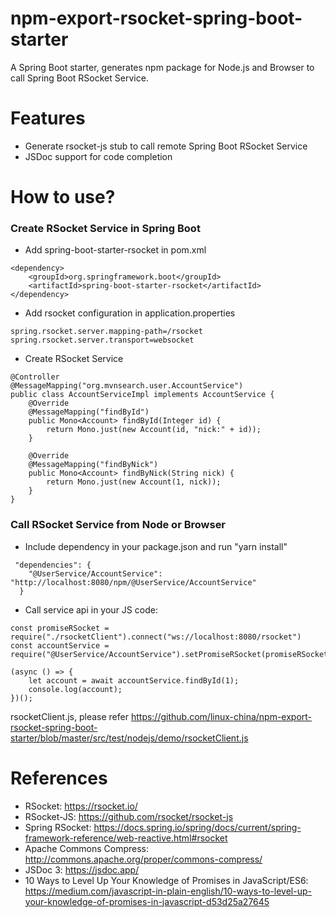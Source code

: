 npm-export-rsocket-spring-boot-starter
======================================

A Spring Boot starter, generates npm package for Node.js and Browser to call Spring Boot RSocket Service.

# Features

* Generate rsocket-js stub to call remote Spring Boot RSocket Service
* JSDoc support for code completion

# How to use?


### Create RSocket Service in Spring Boot

* Add spring-boot-starter-rsocket in pom.xml

```
<dependency>
    <groupId>org.springframework.boot</groupId>
    <artifactId>spring-boot-starter-rsocket</artifactId>
</dependency>
```

* Add rsocket configuration in application.properties

```
spring.rsocket.server.mapping-path=/rsocket
spring.rsocket.server.transport=websocket
```

* Create RSocket Service

```
@Controller
@MessageMapping("org.mvnsearch.user.AccountService")
public class AccountServiceImpl implements AccountService {
    @Override
    @MessageMapping("findById")
    public Mono<Account> findById(Integer id) {
        return Mono.just(new Account(id, "nick:" + id));
    }

    @Override
    @MessageMapping("findByNick")
    public Mono<Account> findByNick(String nick) {
        return Mono.just(new Account(1, nick));
    }
}
```

### Call RSocket Service from Node or Browser

* Include dependency in your package.json and run "yarn install"

```
 "dependencies": {
    "@UserService/AccountService": "http://localhost:8080/npm/@UserService/AccountService"
  }
```

* Call service api in your JS code:

```
const promiseRSocket = require("./rsocketClient").connect("ws://localhost:8080/rsocket")
const accountService = require("@UserService/AccountService").setPromiseRSocket(promiseRSocket);

(async () => {
    let account = await accountService.findById(1);
    console.log(account);
})();
```

rsocketClient.js, please refer https://github.com/linux-china/npm-export-rsocket-spring-boot-starter/blob/master/src/test/nodejs/demo/rsocketClient.js

# References

* RSocket: https://rsocket.io/
* RSocket-JS: https://github.com/rsocket/rsocket-js
* Spring RSocket: https://docs.spring.io/spring/docs/current/spring-framework-reference/web-reactive.html#rsocket
* Apache Commons Compress: http://commons.apache.org/proper/commons-compress/
* JSDoc 3: https://jsdoc.app/
* 10 Ways to Level Up Your Knowledge of Promises in JavaScript/ES6: https://medium.com/javascript-in-plain-english/10-ways-to-level-up-your-knowledge-of-promises-in-javascript-d53d25a27645
